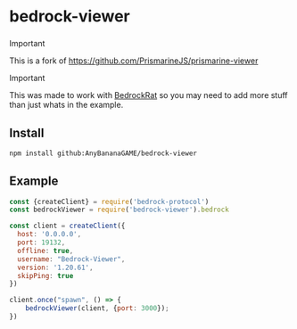 # bedrock-viewer

### 
> [!IMPORTANT]
> This is a fork of https://github.com/PrismarineJS/prismarine-viewer


> [!IMPORTANT]
> This was made to work with [BedrockRat](https://github.com/AnyBananaGAME/BedrockRat) so you may need to add more stuff than just whats in the example.



## Install

```bash
npm install github:AnyBananaGAME/bedrock-viewer
```


## Example

```js
const {createClient} = require('bedrock-protocol')
const bedrockViewer = require('bedrock-viewer').bedrock

const client = createClient({
  host: '0.0.0.0',
  port: 19132,
  offline: true,
  username: "Bedrock-Viewer",
  version: '1.20.61',
  skipPing: true
})

client.once("spawn", () => {
    bedrockViewer(client, {port: 3000});
})

```
